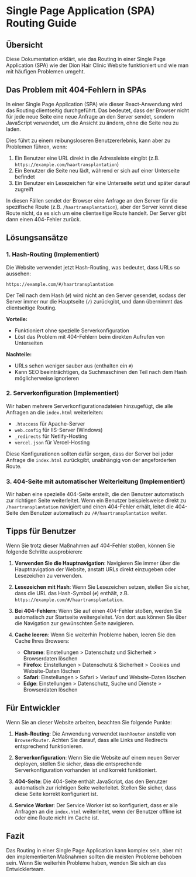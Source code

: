 # Single Page Application (SPA) Routing Guide

## Übersicht

Diese Dokumentation erklärt, wie das Routing in einer Single Page Application (SPA) wie der Dion Hair Clinic Website funktioniert und wie man mit häufigen Problemen umgeht.

## Das Problem mit 404-Fehlern in SPAs

In einer Single Page Application (SPA) wie dieser React-Anwendung wird das Routing clientseitig durchgeführt. Das bedeutet, dass der Browser nicht für jede neue Seite eine neue Anfrage an den Server sendet, sondern JavaScript verwendet, um die Ansicht zu ändern, ohne die Seite neu zu laden.

Dies führt zu einem reibungsloseren Benutzererlebnis, kann aber zu Problemen führen, wenn:

1. Ein Benutzer eine URL direkt in die Adressleiste eingibt (z.B. `https://example.com/haartransplantation`)
2. Ein Benutzer die Seite neu lädt, während er sich auf einer Unterseite befindet
3. Ein Benutzer ein Lesezeichen für eine Unterseite setzt und später darauf zugreift

In diesen Fällen sendet der Browser eine Anfrage an den Server für die spezifische Route (z.B. `/haartransplantation`), aber der Server kennt diese Route nicht, da es sich um eine clientseitige Route handelt. Der Server gibt dann einen 404-Fehler zurück.

## Lösungsansätze

### 1. Hash-Routing (Implementiert)

Die Website verwendet jetzt Hash-Routing, was bedeutet, dass URLs so aussehen:

```
https://example.com/#/haartransplantation
```

Der Teil nach dem Hash (`#`) wird nicht an den Server gesendet, sodass der Server immer nur die Hauptseite (`/`) zurückgibt, und dann übernimmt das clientseitige Routing.

**Vorteile:**
- Funktioniert ohne spezielle Serverkonfiguration
- Löst das Problem mit 404-Fehlern beim direkten Aufrufen von Unterseiten

**Nachteile:**
- URLs sehen weniger sauber aus (enthalten ein `#`)
- Kann SEO beeinträchtigen, da Suchmaschinen den Teil nach dem Hash möglicherweise ignorieren

### 2. Serverkonfiguration (Implementiert)

Wir haben mehrere Serverkonfigurationsdateien hinzugefügt, die alle Anfragen an die `index.html` weiterleiten:

- `.htaccess` für Apache-Server
- `web.config` für IIS-Server (Windows)
- `_redirects` für Netlify-Hosting
- `vercel.json` für Vercel-Hosting

Diese Konfigurationen sollten dafür sorgen, dass der Server bei jeder Anfrage die `index.html` zurückgibt, unabhängig von der angeforderten Route.

### 3. 404-Seite mit automatischer Weiterleitung (Implementiert)

Wir haben eine spezielle 404-Seite erstellt, die den Benutzer automatisch zur richtigen Seite weiterleitet. Wenn ein Benutzer beispielsweise direkt zu `/haartransplantation` navigiert und einen 404-Fehler erhält, leitet die 404-Seite den Benutzer automatisch zu `/#/haartransplantation` weiter.

## Tipps für Benutzer

Wenn Sie trotz dieser Maßnahmen auf 404-Fehler stoßen, können Sie folgende Schritte ausprobieren:

1. **Verwenden Sie die Hauptnavigation**: Navigieren Sie immer über die Hauptnavigation der Website, anstatt URLs direkt einzugeben oder Lesezeichen zu verwenden.

2. **Lesezeichen mit Hash**: Wenn Sie Lesezeichen setzen, stellen Sie sicher, dass die URL das Hash-Symbol (`#`) enthält, z.B. `https://example.com/#/haartransplantation`.

3. **Bei 404-Fehlern**: Wenn Sie auf einen 404-Fehler stoßen, werden Sie automatisch zur Startseite weitergeleitet. Von dort aus können Sie über die Navigation zur gewünschten Seite navigieren.

4. **Cache leeren**: Wenn Sie weiterhin Probleme haben, leeren Sie den Cache Ihres Browsers:
   - **Chrome**: Einstellungen > Datenschutz und Sicherheit > Browserdaten löschen
   - **Firefox**: Einstellungen > Datenschutz & Sicherheit > Cookies und Website-Daten löschen
   - **Safari**: Einstellungen > Safari > Verlauf und Website-Daten löschen
   - **Edge**: Einstellungen > Datenschutz, Suche und Dienste > Browserdaten löschen

## Für Entwickler

Wenn Sie an dieser Website arbeiten, beachten Sie folgende Punkte:

1. **Hash-Routing**: Die Anwendung verwendet `HashRouter` anstelle von `BrowserRouter`. Achten Sie darauf, dass alle Links und Redirects entsprechend funktionieren.

2. **Serverkonfiguration**: Wenn Sie die Website auf einem neuen Server deployen, stellen Sie sicher, dass die entsprechende Serverkonfiguration vorhanden ist und korrekt funktioniert.

3. **404-Seite**: Die 404-Seite enthält JavaScript, das den Benutzer automatisch zur richtigen Seite weiterleitet. Stellen Sie sicher, dass diese Seite korrekt konfiguriert ist.

4. **Service Worker**: Der Service Worker ist so konfiguriert, dass er alle Anfragen an die `index.html` weiterleitet, wenn der Benutzer offline ist oder eine Route nicht im Cache ist.

## Fazit

Das Routing in einer Single Page Application kann komplex sein, aber mit den implementierten Maßnahmen sollten die meisten Probleme behoben sein. Wenn Sie weiterhin Probleme haben, wenden Sie sich an das Entwicklerteam.
